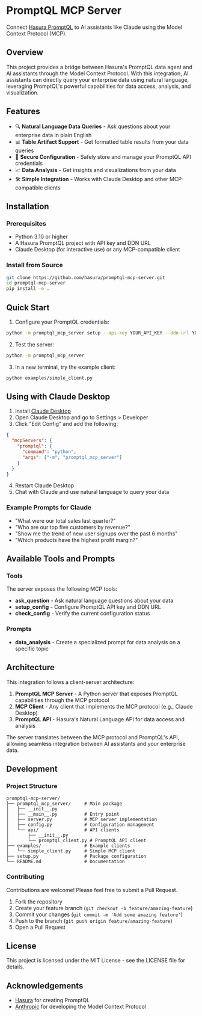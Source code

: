 # PromptQL MCP Server

Connect [Hasura PromptQL](https://hasura.io/promptql/) to AI assistants like Claude using the Model Context Protocol (MCP).

## Overview

This project provides a bridge between Hasura's PromptQL data agent and AI assistants through the Model Context Protocol. With this integration, AI assistants can directly query your enterprise data using natural language, leveraging PromptQL's powerful capabilities for data access, analysis, and visualization.

## Features

- 🔍 **Natural Language Data Queries** - Ask questions about your enterprise data in plain English
- 📊 **Table Artifact Support** - Get formatted table results from your data queries
- 🔐 **Secure Configuration** - Safely store and manage your PromptQL API credentials
- 📈 **Data Analysis** - Get insights and visualizations from your data
- 🛠️ **Simple Integration** - Works with Claude Desktop and other MCP-compatible clients

## Installation

### Prerequisites

- Python 3.10 or higher
- A Hasura PromptQL project with API key and DDN URL
- Claude Desktop (for interactive use) or any MCP-compatible client

### Install from Source

```bash
git clone https://github.com/hasura/promptql-mcp-server.git
cd promptql-mcp-server
pip install -e .
```

## Quick Start

1. Configure your PromptQL credentials:

```bash
python -m promptql_mcp_server setup --api-key YOUR_API_KEY --ddn-url YOUR_DDN_URL
```

2. Test the server:

```bash
python -m promptql_mcp_server
```

3. In a new terminal, try the example client:

```bash
python examples/simple_client.py
```

## Using with Claude Desktop

1. Install [Claude Desktop](https://claude.ai/download)
2. Open Claude Desktop and go to Settings > Developer
3. Click "Edit Config" and add the following:

```json
{
  "mcpServers": {
    "promptql": {
      "command": "python",
      "args": ["-m", "promptql_mcp_server"]
    }
  }
}
```

4. Restart Claude Desktop
5. Chat with Claude and use natural language to query your data

### Example Prompts for Claude

- "What were our total sales last quarter?"
- "Who are our top five customers by revenue?"
- "Show me the trend of new user signups over the past 6 months"
- "Which products have the highest profit margin?"

## Available Tools and Prompts

### Tools
The server exposes the following MCP tools:
- **ask_question** - Ask natural language questions about your data
- **setup_config** - Configure PromptQL API key and DDN URL
- **check_config** - Verify the current configuration status

### Prompts
- **data_analysis** - Create a specialized prompt for data analysis on a specific topic

## Architecture

This integration follows a client-server architecture:

1. **PromptQL MCP Server** - A Python server that exposes PromptQL capabilities through the MCP protocol
2. **MCP Client** - Any client that implements the MCP protocol (e.g., Claude Desktop)
3. **PromptQL API** - Hasura's Natural Language API for data access and analysis

The server translates between the MCP protocol and PromptQL's API, allowing seamless integration between AI assistants and your enterprise data.

## Development

### Project Structure

```
promptql-mcp-server/
├── promptql_mcp_server/     # Main package
│   ├── __init__.py
│   ├── __main__.py          # Entry point
│   ├── server.py            # MCP server implementation
│   ├── config.py            # Configuration management
│   └── api/                 # API clients
│       ├── __init__.py
│       └── promptql_client.py # PromptQL API client
├── examples/                # Example clients
│   └── simple_client.py     # Simple MCP client
├── setup.py                 # Package configuration
└── README.md                # Documentation
```

### Contributing

Contributions are welcome! Please feel free to submit a Pull Request.

1. Fork the repository
2. Create your feature branch (`git checkout -b feature/amazing-feature`)
3. Commit your changes (`git commit -m 'Add some amazing feature'`)
4. Push to the branch (`git push origin feature/amazing-feature`)
5. Open a Pull Request

## License

This project is licensed under the MIT License - see the LICENSE file for details.

## Acknowledgements

- [Hasura](https://hasura.io/) for creating PromptQL
- [Anthropic](https://www.anthropic.com/) for developing the Model Context Protocol